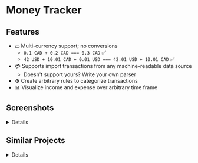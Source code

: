 # Money Tracker

## Features

- 💵 Multi-currency support; no conversions
    - `0.1 CAD + 0.2 CAD === 0.3 CAD` ✅
    - `42 USD + 10.01 CAD + 0.01 USD === 42.01 USD + 10.01 CAD` ✅
- 💳 Supports import transactions from any machine-readable data source
    - Doesn't support yours? Write your own parser
- ⚙️ Create arbitrary rules to categorize transactions
- 📊 Visualize income and expense over arbitrary time frame


## Screenshots
<details>
  
![](./public/pic1.png)
![](./public/pic2.png)
![](./public/pic3.png)

</details>


## Similar Projects
<details>

#### Non-Open Source
- [Mint](https://mint.intuit.com)
- [Microsoft: Money in Excel](https://www.microsoft.com/en-us/microsoft-365/blog/2020/06/15/introducing-money-excel-easier-manage-finances/)



#### Open Source
- https://akaunting.com (PHP)
- [beancount/beancount: Beancount: Double-Entry Accounting from Text Files.](https://github.com/beancount/beancount) (Python)
- [kresusapp/kresus: Get rich, or die codin'](https://github.com/kresusapp/kresus) (TypeScript)
- [kevinschaich/mintable: 🍃 Automate your personal finances](https://github.com/kevinschaich/mintable)
- [moneymanagerex/moneymanagerex](https://github.com/moneymanagerex/moneymanagerex) (C++, wxWidgets)
- [manuel-uberti/boodle](https://github.com/manuel-uberti/boodle) (Clojure)
- [nymanjens/facto: Family Accounting Tool](https://github.com/nymanjens/facto) (Scala)
- [firefly-iii/firefly-iii: a personal finances manager](https://github.com/firefly-iii/firefly-iii) (Java)
- [paukiatwee/budgetapp](https://github.com/paukiatwee/budgetapp) (Java)



- [range-of-motion/budget](https://github.com/range-of-motion/budget)
- [austinkregel/finance](https://github.com/austinkregel/finance)



- [hsoft/moneyguru: Future-aware personal finance application](https://github.com/hsoft/moneyguru#unmaintained)
- [diegomacario/Poor-Fox: A beautiful command-line application designed to help you keep track of your expenses.](https://github.com/diegomacario/Poor-Fox)



</details>
